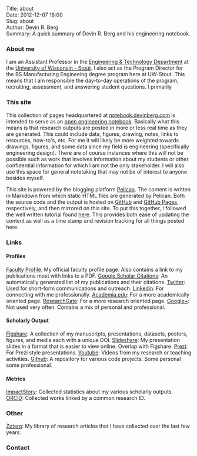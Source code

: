 Title: about  
Date: 2012-12-07 18:00  
Slug: about  
Author: Devin R. Berg  
Summary:  A quick summary of Devin R. Berg and his engineering notebook.  

### About me

I am an Assistant Professor in the [Engineering & Technology Department](http://www.uwstout.edu/et) at the [University of Wisconsin - Stout](http://www.uwstout.edu). I also act as the Program Director for the BS Manufacturing Engineeing degree program here at UW-Stout. This means that I am responsible the day-to-day operations of the program, recruiting, assessment, and answering student questions. I primarily 

### This site

This collection of pages headquartered at [notebook.devinberg.com](http://notebook.devinberg.com) is intended to serve as an [open engineering notebook](http://en.wikipedia.org/wiki/Open_notebook_science). Basically what this means is that research outputs are posted in more or less real time as they are generated. This could include data, figures, drawing, notes, links to resources, how-to's, etc. For me it will likely be more weighted towards drawings, figures, and some data since my field is engineering (specifically engineering design). There are of course instances where this will not be possible such as work that involves information about my students or other confidential information for which I am not the only stakeholder. I will also use this space for general notetaking that may not be of interest to anyone besides myself.

This site is powered by the blogging platform [Pelican](http://getpelican.com). The content is written in Markdown from which static HTML files are generated by Pelican. Both the source code and the output is hosted on [GitHub](https://github.com/devinberg/devinberg.github.com) and [GitHub Pages](http://pages.github.com/), respectively, and then mirrored on this site. To put this together, I followed the well written tutorial found [here](http://magically.us/2013-02-03/creating-a-pelican-powered-site-on-github-pages.html). This provides both ease of updating the content as well as a time stamp and revision tracking for all things posted here.

### Links

#### Profiles
[Faculty Profile](http://www.uwstout.edu/faculty/bergdev): My official faculty profile page. Also contains a link to my publications most with links to a PDF.
[Google Scholar Citations](http://scholar.google.com/citations?user=coPlcTkAAAAJ&hl=en): An automatically generated list of my publications and their citations.
[Twitter](http://www.twitter.com/devinberg): Used for short-form communications and outreach.
[Linkedin](http://www.linkedin.com/in/devinberg): For connecting with me professionally.
[Academia.edu](https://uwstout.academia.edu/DevinBerg): For a more academically oriented page.
[ResearchGate](https://www.researchgate.net/profile/Devin_Berg/): For a more research oriented page.
[Google+](plus.google.com/+DevinBergPhD): Not used very often. Contains a mix of personal and professional.

#### Scholarly Output
[Figshare](http://figshare.com/authors/Devin%20Berg/412062): A collection of my manuscripts, presentations, datasets, posters, figures, and media each with a unique DOI.
[Slideshare](http://www.slideshare.net/devinberg): My presentation slides in a format that is easier to view online. Overlap with Figshare.
[Prezi](http://prezi.com/user/ybrk9aevwm27/): For Prezi style presentations.
[Youtube](http://www.youtube.com/playlist?list=PLxXTFCvC6VNdWRZtOUFjw3xcPd1QtzazT): Videos from my research or teaching activities.
[Github](https://github.com/devinberg): A repository for various code projects. Some personal some professional.

#### Metrics
[ImpactStory](http://impactstory.org/DevinBerg): Collected statistics about my various scholarly outputs.
[ORCiD](http://orcid.org/0000-0002-1193-3848): Collected works linked by a common research ID.

### Other
[Zotero](https://www.zotero.org/devinberg/items): My library of research articles that I have collected over the last few years.

### Contact


